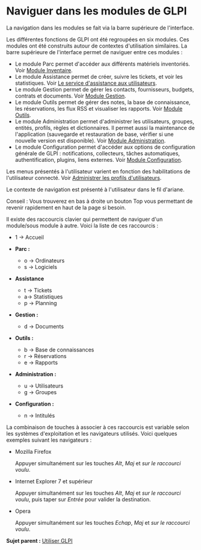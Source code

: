 Naviguer dans les modules de GLPI
=================================

La navigation dans les modules se fait via la barre supérieure de
l'interface.

Les différentes fonctions de GLPI ont été regroupées en six modules. Ces
modules ont été construits autour de contextes d'utilisation similaires.
La barre supérieure de l'interface permet de naviguer entre ces modules
:

-   Le module Parc permet d'accéder aux différents matériels
    inventoriés. Voir [Module
    Inventaire](inventory.html "Module Inventaire de GLPI").
-   Le module Assistance permet de créer, suivre les tickets, et voir
    les statistiques. Voir [Le service d'assistance aux
    utilisateurs](helpdesk.html "Le service d'Assistance aux utilisateurs de GLPI").
-   Le module Gestion permet de gérer les contacts, fournisseurs,
    budgets, contrats et documents. Voir [Module
    Gestion](management.html "Le module Gestion permet aux utilisateurs de gérer les contacts, les fournisseurs, les budgets, les contrats et les documents").
-   Le module Outils permet de gérer des notes, la base de connaissance,
    les réservations, les flux RSS et visualiser les rapports. Voir
    [Module
    Outils](tool.html "Le module Outils permet aux utilisateurs de gérer les notes, la base de connaissance, les réservations ainsi que de générer des rapports").
-   Le module Administration permet d'administrer les utilisateurs,
    groupes, entités, profils, règles et dictionnaires. Il permet aussi
    la maintenance de l'application (sauvegarde et restauration de base,
    vérifier si une nouvelle version est disponible). Voir [Module
    Administration](administration.html "Le module Administration permet d'administrer les utilisateurs, groupes, entités, profils, règles et dictionnaires et offre des outils de maintenance de l'application (sauvegarde et restauration de base, vérification de nouvelle version disponible).").
-   Le module Configuration permet d'accéder aux options de
    configuration générale de GLPI : notifications, collecteurs, tâches
    automatiques, authentification, plugins, liens externes. Voir
    [Module Configuration](config.html "Module Configuration de GLPI").

Les menus présentés à l'utilisateur varient en fonction des
habilitations de l'utilisateur connecté. Voir [Administrer les profils
d'utilisateurs](administration_profile.html "Dans GLPI, administrer les profils peut se faire à partir du menu Administration > Profils.").

Le contexte de navigation est présenté à l'utilisateur dans le fil
d'ariane.

Conseil : Vous trouverez en bas à droite un bouton Top vous permettant
de revenir rapidement en haut de la page si besoin.

Il existe des raccourcis clavier qui permettent de naviguer d'un
module/sous module à autre. Voici la liste de ces raccourcis :

-   1 -\> Accueil
-   **Parc :**
    -   o -\> Ordinateurs
    -   s -\> Logiciels

-   **Assistance**
    -   t -\> Tickets
    -   a-\> Statistiques
    -   p -\> Planning

-   **Gestion :**
    -   d -\> Documents

-   **Outils :**
    -   b -\> Base de connaissances
    -   r -\> Réservations
    -   e -\> Rapports

-   **Administration :**
    -   u -\> Utilisateurs
    -   g -\> Groupes

-   **Configuration :**
    -   n -\> Intitulés

La combinaison de touches à associer à ces raccourcis est variable selon
les systèmes d'exploitation et les navigateurs utilisés. Voici quelques
exemples suivant les navigateurs :

-   Mozilla Firefox

    Appuyer simultanément sur les touches *Alt*, *Maj* et *sur le
    raccourci voulu*.

-   Internet Explorer 7 et supérieur

    Appuyer simultanément sur les touches *Alt*, *Maj* et *sur le
    raccourci voulu*, puis taper sur *Entrée* pour valider la
    destination.

-   Opera

    Appuyer simultanément sur les touches *Echap*, *Maj* et *sur le
    raccourci voulu*.

**Sujet parent :** [Utiliser GLPI](../glpi/use.html "Utiliser GLPI")
